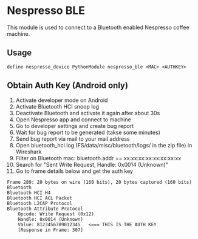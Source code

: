 
# Nespresso BLE
This module is used to connect to a Bluetooth enabled Nespresso coffee machine.

## Usage
```
define nespresso_device PythonModule nespresso_ble <MAC> <AUTHKEY>
```

## Obtain Auth Key (Android only)

1. Activate developer mode on Android
2. Activate Bluetooth HCI snoop log
3. Deactivate Bluetooth and activate it again after about 30s
4. Open Nespresso app and connect to machine
5. Go to developer settings and create bug report
6. Wait for bug report to be generated (takse some minutes)
7. Send bug report via mail to your mail address
8. Open bluetooth_hci.log (FS/data/misc/bluetooth/logs/ in the zip file) in Wireshark
9. Filter on Bluetooth mac: bluetooth.addr == xx:xx:xx:xx:xx:xx:xx:xx
10. Search for	"Sent Write Request, Handle: 0x0014 (Unknown)"
11. Go to frame details below and get the auth key
```
Frame 289: 20 bytes on wire (160 bits), 20 bytes captured (160 bits)
Bluetooth
Bluetooth HCI H4
Bluetooth HCI ACL Packet
Bluetooth L2CAP Protocol
Bluetooth Attribute Protocol
    Opcode: Write Request (0x12)
    Handle: 0x0014 (Unknown)
    Value: 8123456789012345   <=== THIS IS THE AUTH KEY
    [Response in Frame: 307]
```